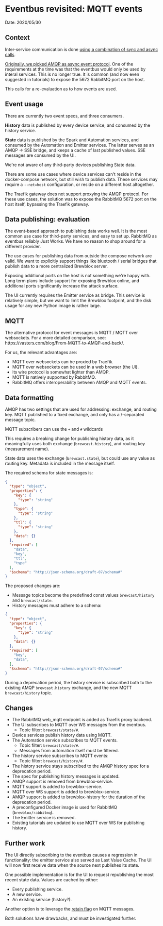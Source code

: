 # Eventbus revisited: MQTT events

Date: 2020/05/30

## Context

Inter-service communication is done [using a combination of sync and async calls](./20180216_communication_options.md).

[Originally, we picked AMQP as async event protocol](./20180220_eventbus.md).
One of the requirements at the time was that the eventbus would only be used by interal services. This is no longer true.
It is common (and now even suggested in tutorials) to expose the 5672 RabbitMQ port on the host.

This calls for a re-evaluation as to how events are used.

## Event usage

There are currently two event specs, and three consumers.

**History** data is published by every device service, and consumed by the history service.

**State** data is published by the Spark and Automation services, and consumed by the Automation and Emitter services.
The latter serves as an AMQP -> SSE bridge, and keeps a cache of last published values.
SSE messages are consumed by the UI.

We're not aware of any third-party devices publishing State data.

There are some use cases where device services can't reside in the docker-compose network, but still wish to publish data.
These services may require a `--net=host` configuration, or reside on a different host altogether.

The Traefik gateway does not support proxying the AMQP protocol.
For these use cases, the solution was to expose the RabbitMQ 5672 port on the host itself, bypassing the Traefik gateway.

## Data publishing: evaluation

The event-based approach to publishing data works well.
It is the most common use case for third-party services, and easy to set up.
RabbitMQ as eventbus reliably Just Works. We have no reason to shop around for a different provider.

The use cases for publishing data from outside the compose network are valid. We want to explicitly support things like bluetooth / serial bridges that publish data to a more centralized Brewblox server.

Exposing additional ports on the host is not something we're happy with.
Long term plans include support for exposing Brewblox online, and additional ports significantly increase the attack surface.

The UI currently requires the Emitter service as bridge.
This service is relatively simple, but we want to limit the Brewblox footprint, and the disk usage for any new Python image is rather large.

## MQTT

The alternative protocol for event messages is MQTT / MQTT over websockets.
For a more detailed comparison, see: <https://vasters.com/blog/From-MQTT-to-AMQP-and-back/>.

For us, the relevant advantages are:

- MQTT over websockets can be proxied by Traefik.
- MQTT over websockets can be used in a web browser (the UI).
- Its wire protocol is somewhat lighter than AMQP.
- MQTT is natively supported by RabbitMQ.
- RabbitMQ offers interoperability between AMQP and MQTT events.

## Data formatting

AMQP has two settings that are used for addressing: exchange, and routing key. MQTT published to a fixed exchange, and only has a /-separated message topic.

MQTT subscribers can use the `+` and `#` wildcards

This requires a breaking change for publishing history data, as it meaningfully uses both exchange (`brewcast.history`), and routing key (measurement name).

State data uses the exchange (`brewcast.state`), but could use any value as routing key. Metadata is included in the message itself.

The required schema for state messages is:

```json
{
  "type": "object",
  "properties": {
    "key": {
      "type": "string"
    },
    "type": {
      "type": "string"
    },
    "ttl": {
      "type": "string"
    },
    "data": {}
  },
  "required": [
    "data",
    "key",
    "ttl",
    "type"
  ],
  "$schema": "http://json-schema.org/draft-07/schema#"
}
```

The proposed changes are:

- Message topics become the predefined const values `brewcast/history` and `brewcast/state`.
- History messages must adhere to a schema:

```json
{
  "type": "object",
  "properties": {
    "key": {
      "type": "string"
    },
    "data": {}
  },
  "required": [
    "key",
    "data",
  ],
  "$schema": "http://json-schema.org/draft-07/schema#"
}
```

During a deprecation period, the history service is subscribed both to the existing AMQP `brewcast.history` exchange, and the new MQTT `brewcast/history` topic.

## Changes

- The RabbitMQ web_mqtt endpoint is added as Traefik proxy backend.
- The UI subscribes to MQTT over WS messages from the eventbus.
  - Topic filter: `brewcast/state/#`.
- Device services publish history data using MQTT.
- The Automation service subscribes to MQTT events.
  - Topic filter: `brewcast/state/#`.
  - Messages from automation itself must be filtered.
- The history service subscribes to MQTT events:
  - Topic filter: `brewcast/history/#`.
- The history service stays subscribed to the AMQP history spec for a deprecation period.
- The spec for publishing history messages is updated.
- AMQP support is removed from brewblox-service.
- MQTT support is added to brewblox-service.
- MQTT over WS support is added to brewblox-service.
- AMQP support is added to brewblox-history for the duration of the deprecation period.
- A preconfigured Docker image is used for RabbitMQ (`brewblox/rabbitmq`).
- The Emitter service is removed.
- Existing tutorials are updated to use MQTT over WS for publishing history.

## Further work

The UI directly subscribing to the eventbus causes a regression in functionality: the emitter service also served as Last Value Cache.
The UI will now first receive data when the source next publishes its state.

One possible implementation is for the UI to request republishing the most recent state data.
Values are cached by either:

- Every publishing service.
- A new service.
- An existing service (history?).

Another option is to leverage the [retain flag](https://www.hivemq.com/blog/mqtt-essentials-part-8-retained-messages/) on MQTT messages.

Both solutions have drawbacks, and must be investigated further.
